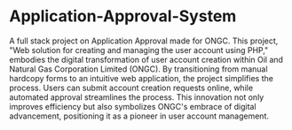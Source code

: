 # Application-Approval-System
A full stack project on Application Approval made for ONGC. 
This project, "Web solution for creating and managing the user account using PHP," 
embodies the digital transformation of user account creation within Oil and Natural Gas 
Corporation Limited (ONGC). By transitioning from manual hardcopy forms to an intuitive 
web application, the project simplifies the process. Users can submit account creation 
requests online, while automated approval streamlines the process. This innovation not only 
improves efficiency but also symbolizes ONGC's embrace of digital advancement, 
positioning it as a pioneer in user account management.

